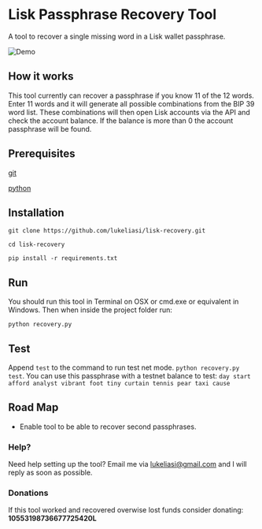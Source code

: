 # Lisk Passphrase Recovery Tool
A tool to recover a single missing word in a Lisk wallet passphrase.

![Demo](https://i.imgur.com/9Cp8cGL.gif)

## How it works
This tool currently can recover a passphrase if you know 11 of the 12 words. Enter 11 words and it will generate all possible combinations from the BIP 39 word list. These combinations will then open Lisk accounts via the API and check the account balance. If the balance is more than 0 the account passphrase will be found.

## Prerequisites
[git](https://git-scm.com/downloads)

[python](https://www.python.org/downloads/)

## Installation
``git clone https://github.com/lukeliasi/lisk-recovery.git``

``cd lisk-recovery``

``pip install -r requirements.txt``

## Run
You should run this tool in Terminal on OSX or cmd.exe or equivalent in Windows. Then when inside the project folder run:

``python recovery.py``

## Test
Append `test` to the command to run test net mode. `python recovery.py test`. You can use this passphrase with a testnet balance to test: `day start afford analyst vibrant foot tiny curtain tennis pear taxi cause`

## Road Map
- Enable tool to be able to recover second passphrases.

### Help?
Need help setting up the tool? Email me via lukeliasi@gmail.com and I will reply as soon as possible.

### Donations
If this tool worked and recovered overwise lost funds consider donating: **10553198736677725420L**